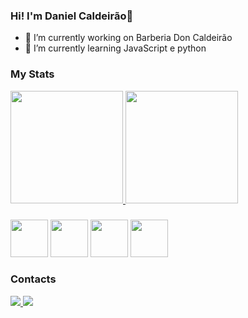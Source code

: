 ### Hi! I'm Daniel Caldeirão👋

- 🔭 I’m currently working on Barberia Don Caldeirão
- 🌱 I’m currently learning  JavaScript e python


### My Stats

<div>

 <a href="https://github.com/nesantana">
 <img height="180em"src="https://github-readme-stats.vercel.app/api/top-langs/?username=DanielCauldron&layout=compact&langs_count=7&theme=dark"/>
 <img height="180em"src="https://github-readme-stats.vercel.app/api?       
 username=DanielCauldron&show_icons=true&theme=dark&include_all_commits=true&count_private=true"/>
  </a>
  
</div>

###


<div>
 <img src="https://cdn.jsdelivr.net/gh/devicons/devicon/icons/html5/html5-original.svg" width="60"/>
 <img src="https://cdn.jsdelivr.net/gh/devicons/devicon/icons/css3/css3-original.svg" width="60"/>
 <img src="https://cdn.jsdelivr.net/gh/devicons/devicon/icons/javascript/javascript-original.svg" width="60" />
 <img src="https://cdn.jsdelivr.net/gh/devicons/devicon/icons/python/python-original.svg" width="60" />
</div>

### Contacts
<div>
  <a href="https://www.linkedin.com/in/daniel-caldeir%C3%A3o-43b01b244/">
    <img src="https://img.shields.io/badge/LinkedIn-0077B5?style=for-the-badge&logo=linkedin&logoColor=white" />
  </a>
 <a href = "mailto:dfcaldeirao@gmail.com"><img src="https://img.shields.io/badge/Gmail-D14836?style=for-the-badge&logo=gmail&logoColor=white"></a>
</div>


